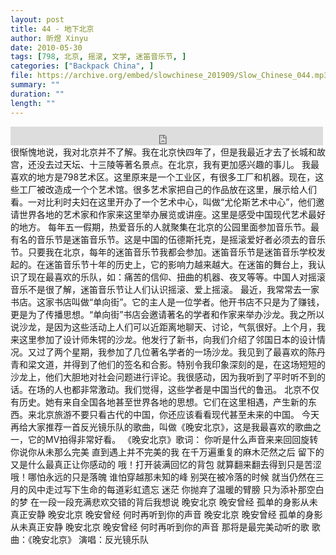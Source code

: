 ```yaml
---
layout: post
title: 44 - 地下北京
author: 昕煜 Xinyu
date: 2010-05-30
tags: [798, 北京, 摇滚, 文学, 迷笛音乐节, ]
categories: ["Backpack China", ]
file: https://archive.org/embed/slowchinese_201909/Slow_Chinese_044.mp3
summary: ""
duration: ""
length: ""
---
```


<iframe src="https://archive.org/embed/slowchinese_201909/Slow_Chinese_044.mp3" width="500" height="30" frameborder="0" webkitallowfullscreen="true" mozallowfullscreen="true" allowfullscreen></iframe>
很惭愧地说，我对北京并不了解。我在北京快四年了，但是我最近才去了长城和故宫，还没去过天坛、十三陵等著名景点。在北京，我有更加感兴趣的事儿。
我最喜欢的地方是798艺术区。这里原来是一个工业区，有很多工厂和机器。现在，这些工厂被改造成一个个艺术馆。很多艺术家把自己的作品放在这里，展示给人们看。一对比利时夫妇在这里开办了一个艺术中心，叫做“尤伦斯艺术中心”，他们邀请世界各地的艺术家和作家来这里举办展览或讲座。这里是感受中国现代艺术最好的地方。
每年五一假期，热爱音乐的人就聚集在北京的公园里面参加音乐节。最有名的音乐节是迷笛音乐节。这是中国的伍德斯托克，是摇滚爱好者必须去的音乐节。只要我在北京，每年的迷笛音乐节我都会参加。迷笛音乐节是迷笛音乐学校发起的。在迷笛音乐节十年的历史上，它的影响力越来越大。在迷笛的舞台上，我认识了现在最喜欢的乐队，如：痛苦的信仰、扭曲的机器、夜叉等等。中国人对摇滚音乐不是很了解，迷笛音乐节让人们认识摇滚、爱上摇滚。
最近，我常常去一家书店。这家书店叫做“单向街”。它的主人是一位学者。他开书店不只是为了赚钱，更是为了传播思想。“单向街”书店会邀请著名的学者和作家来举办沙龙。我之所以说沙龙，是因为这些活动上人们可以近距离地聊天、讨论，气氛很好。上个月，我来这里参加了设计师朱锷的沙龙。他发行了新书，向我们介绍了邻国日本的设计情况。又过了两个星期，我参加了几位著名学者的一场沙龙。我见到了最喜欢的陈丹青和梁文道，并得到了他们的签名和合影。特别令我印象深刻的是，在这场短短的沙龙上，他们大胆地对社会问题进行评论。我很感动，因为我听到了平时听不到的话。在场的人也都非常激动。我们觉得，这些学者是中国当代的鲁迅。
北京不仅有历史。她有来自全国各地甚至世界各地的思想。它们在这里相遇，产生新的东西。来北京旅游不要只看古代的中国，你还应该看看现代甚至未来的中国。
今天再给大家推荐一首反光镜乐队的歌曲，叫做《晚安北京》，这是我最喜欢的歌曲之一，它的MV拍得非常好看。
《晚安北京》歌词：
你听是什么声音来来回回旋转
你说你从未那么完美 直到遇上并不完美的我
在千万遍重复的麻木茫然之后 留下的又是什么最真正让你感动的
哦！打开装满回忆的背包 就算翻来翻去得到只是苦涩
哦！哪怕永远的只是落魄 谁怕穿越那未知的峰
别哭在被冷落的时候
就当仍然在三月的风中走过写下生命的每道彩虹遗忘 迷茫
你抛弃了温暖的臂膀 只为添补那空白的梦
在一段一段充满悲欢交错的背后我想说
晚安北京 晚安曾经 孤单的身影从未真正安静
晚安北京 晚安曾经 何时再听到你的声音
晚安北京 晚安曾经 孤单的身影从未真正安静
晚安北京 晚安曾经 何时再听到你的声音
那将是最完美动听的歌
歌曲：《晚安北京》
演唱：反光镜乐队
 

